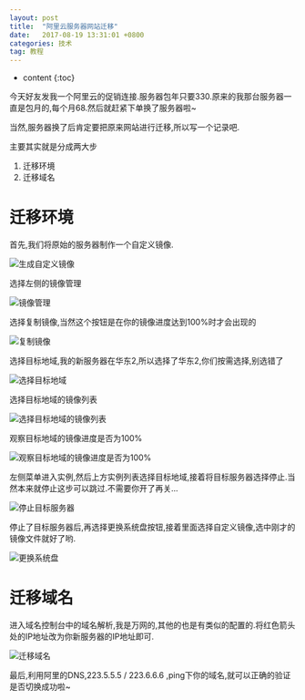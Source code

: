 ```yaml
---
layout: post
title:  "阿里云服务器网站迁移"
date:   2017-08-19 13:31:01 +0800
categories: 技术
tag: 教程
---
```


* content
{:toc}

今天好友发我一个阿里云的促销连接.服务器包年只要330.原来的我那台服务器一直是包月的,每个月68.然后就赶紧下单换了服务器啦~

当然,服务器换了后肯定要把原来网站进行迁移,所以写一个记录吧.

主要其实就是分成两大步
1. 迁移环境
2. 迁移域名

迁移环境
===
首先,我们将原始的服务器制作一个自定义镜像.

![生成自定义镜像](http://upload-images.jianshu.io/upload_images/6109899-5d8abb29ab93ea60.png?imageMogr2/auto-orient/strip%7CimageView2/2/w/1240)

选择左侧的镜像管理

![镜像管理](http://upload-images.jianshu.io/upload_images/6109899-e166b171541d02b3.png?imageMogr2/auto-orient/strip%7CimageView2/2/w/1240)

选择复制镜像,当然这个按钮是在你的镜像进度达到100%时才会出现的

![复制镜像](http://upload-images.jianshu.io/upload_images/6109899-1744fdea752c9416.png?imageMogr2/auto-orient/strip%7CimageView2/2/w/1240)

选择目标地域,我的新服务器在华东2,所以选择了华东2,你们按需选择,别选错了

![选择目标地域](http://upload-images.jianshu.io/upload_images/6109899-5a4aedb168ea6529.png?imageMogr2/auto-orient/strip%7CimageView2/2/w/1240)

选择目标地域的镜像列表

![选择目标地域的镜像列表](http://upload-images.jianshu.io/upload_images/6109899-9b94af27a24f6a5f.png?imageMogr2/auto-orient/strip%7CimageView2/2/w/1240)

观察目标地域的镜像进度是否为100%

![观察目标地域的镜像进度是否为100%](http://upload-images.jianshu.io/upload_images/6109899-21c028f3d0c3f364.png?imageMogr2/auto-orient/strip%7CimageView2/2/w/1240)

左侧菜单进入实例,然后上方实例列表选择目标地域,接着将目标服务器选择停止.当然本来就停止这步可以跳过.不需要你开了再关...

![停止目标服务器](http://upload-images.jianshu.io/upload_images/6109899-1cc98dd839936a67.png?imageMogr2/auto-orient/strip%7CimageView2/2/w/1240)

停止了目标服务器后,再选择更换系统盘按钮,接着里面选择自定义镜像,选中刚才的镜像文件就好了哟.

![更换系统盘](http://upload-images.jianshu.io/upload_images/6109899-153a202132164e3b.png?imageMogr2/auto-orient/strip%7CimageView2/2/w/1240)


迁移域名
===

进入域名控制台中的域名解析,我是万网的,其他的也是有类似的配置的.将红色箭头处的IP地址改为你新服务器的IP地址即可.

![迁移域名](http://upload-images.jianshu.io/upload_images/6109899-e5181ca11448d74d.png?imageMogr2/auto-orient/strip%7CimageView2/2/w/1240)

最后,利用阿里的DNS,223.5.5.5 / 223.6.6.6 ,ping下你的域名,就可以正确的验证是否切换成功啦~